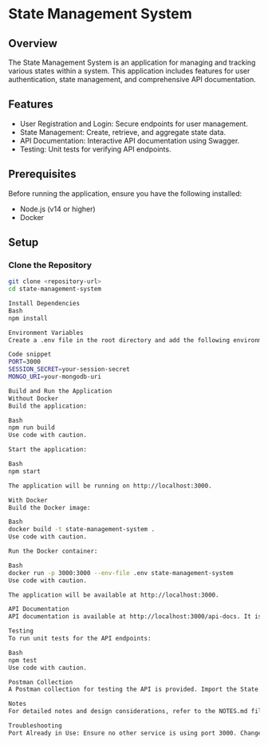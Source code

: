 # State Management System

## Overview

The State Management System is an application for managing and tracking various states within a system. This application includes features for user authentication, state management, and comprehensive API documentation.

## Features

* User Registration and Login: Secure endpoints for user management.
* State Management: Create, retrieve, and aggregate state data.
* API Documentation: Interactive API documentation using Swagger.
* Testing: Unit tests for verifying API endpoints.

## Prerequisites

Before running the application, ensure you have the following installed:

* Node.js (v14 or higher)
* Docker

## Setup

### Clone the Repository

```bash
git clone <repository-url>
cd state-management-system

Install Dependencies
Bash
npm install

Environment Variables
Create a .env file in the root directory and add the following environment variables:   

Code snippet
PORT=3000
SESSION_SECRET=your-session-secret
MONGO_URI=your-mongodb-uri

Build and Run the Application
Without Docker
Build the application:

Bash
npm run build
Use code with caution.

Start the application:

Bash
npm start

The application will be running on http://localhost:3000.

With Docker
Build the Docker image:

Bash
docker build -t state-management-system .
Use code with caution.

Run the Docker container:

Bash
docker run -p 3000:3000 --env-file .env state-management-system
Use code with caution.

The application will be available at http://localhost:3000.

API Documentation
API documentation is available at http://localhost:3000/api-docs. It is generated using Swagger and provides details about all available endpoints.

Testing
To run unit tests for the API endpoints:

Bash
npm test
Use code with caution.

Postman Collection
A Postman collection for testing the API is provided. Import the State Management API.postman_collection.json file into Postman to use the pre-configured requests.

Notes
For detailed notes and design considerations, refer to the NOTES.md file in the project root.

Troubleshooting
Port Already in Use: Ensure no other service is using port 3000. Change the port in .env if necessary.
